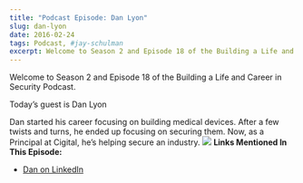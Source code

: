 ```yaml
---
title: "Podcast Episode: Dan Lyon"
slug: dan-lyon
date: 2016-02-24
tags: Podcast, #jay-schulman
excerpt: Welcome to Season 2 and Episode 18 of the Building a Life and Career in Security Podcast.
---
```


Welcome to Season 2 and Episode 18 of the Building a Life and Career in Security Podcast.

Today’s guest is Dan Lyon

Dan started his career focusing on building medical devices. After a few twists and turns, he ended up focusing on securing them. Now, as a Principal at Cigital, he’s helping secure an industry.
![](__GHOST_URL__/content/images/max/800/0-a_uBOh3mFpCvUYsF.jpg)
**Links Mentioned In This Episode:**

- [Dan on LinkedIn](https://www.linkedin.com/in/dan-lyon-2514164)
